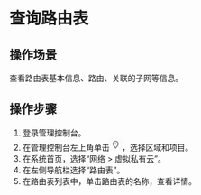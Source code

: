 # 查询路由表<a name="vpc_route01_0009"></a>

## 操作场景<a name="zh-cn_topic_0212076964_section195488111485"></a>

查看路由表基本信息、路由、关联的子网等信息。

## 操作步骤<a name="zh-cn_topic_0212076964_section1954810111487"></a>

1.  登录管理控制台。
2.  在管理控制台左上角单击![](figures/icon-region-4.png)，选择区域和项目。
3.  在系统首页，选择“网络 \> 虚拟私有云”。
4.  在左侧导航栏选择“路由表”。
5.  在路由表列表中，单击路由表的名称，查看详情。

